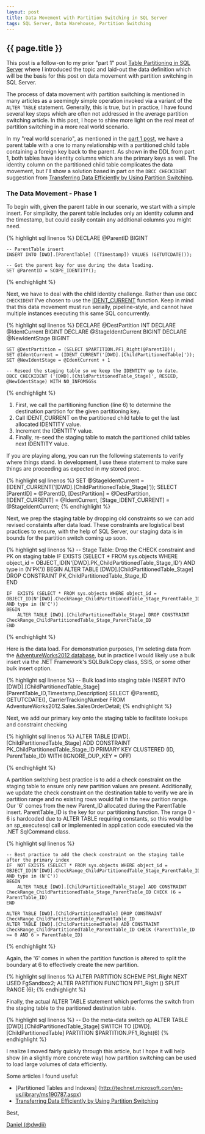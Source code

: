 ```yaml
---
layout: post
title: Data Movement with Partition Switching in SQL Server
tags: SQL Server, Data Warehouse, Partition Switching
---
```

{{ page.title }}
----------------
This post is a follow-on to my prior "part 1" post [Table Partitioning in SQL Server](/2013/09/12/SQL-Server-Table-Partitioning.html)
where I introduced the topic and laid-out the data definition which will be the basis for this post on data movement with partition switching in SQL Server.

The process of data movement with partition switching is mentioned in many articles as a seemingly simple operation invoked via a variant of the `ALTER TABLE` 
statement. Generally, this is true, but in practice, I have found several key steps which are often not addressed in the average partition switching article.
In this post, I hope to shine more light on the real meat of partition switching in a more real world scenario. 

In my "real world scenario", as mentioned in the [part 1 post](/2013/09/12/SQL-Server-Table-Partitioning.html), we have a parent table with a one to many relationship
with a partitioned child table containing a foreign key back to the parent. As shown in the DDL from part 1, both tables have identity columns which are the primary keys as well.
The identity column on the partitioned child table complicates the data movement, but I'll show a solution based in part on the `DBCC CHECKIDENT` suggestion from 
[Transferring Data Efficiently by Using Partition Switching](http://technet.microsoft.com/en-us/library/ms191160%28v=sql.105%29.aspx).

### The Data Movement - Phase 1 ###
To begin with, given the parent table in our scenario, we start with a simple insert. For simplicity, the parent table includes
only an identity column and the timestamp, but could easily contain any additional columns you might need.

{% highlight sql linenos %}
	DECLARE @ParentID BIGINT

	-- ParentTable insert
	INSERT INTO [DWD].[ParentTable] ([Timestamp]) VALUES (GETUTCDATE());

	-- Get the parent key for use during the data loading.
	SET @ParentID = SCOPE_IDENTITY();
{% endhighlight %}

Next, we have to deal with the child identity challenge. Rather than use `DBCC CHECKIDENT` I've chosen to use the 
[IDENT_CURRENT](http://technet.microsoft.com/en-us/library/ms175098.aspx) function. Keep in mind that this data
movement must run serially, pipeline-style, and cannot have multiple instances executing this same SQL concurrently.

{% highlight sql linenos %}
	DECLARE @DestPartition INT
	DECLARE @IdentCurrent BIGINT
	DECLARE @StageIdentCurrent BIGINT
	DECLARE @NewIdentStage BIGINT

	SET @DestPartition = (SELECT $PARTITION.PF1_Right(@ParentID));
	SET @IdentCurrent = (IDENT_CURRENT('[DWD].[ChildPartitionedTable]'));
	SET @NewIdentStage = @IdentCurrent + 1

	-- Reseed the staging table so we keep the IDENTITY up to date.
	DBCC CHECKIDENT ('[DWD].[ChildPartitionedTable_Stage]', RESEED, @NewIdentStage) WITH NO_INFOMSGSs
{% endhighlight %}

1. First, we call the partitioning function (line 6) to determine the destination partition for the given partitioning key.
2. Call IDENT_CURRENT on the partitioned child table to get the last allocated IDENTITY value.
3. Increment the IDENTITY value.
4. Finally, re-seed the staging table to match the partitioned child tables next IDENTITY value.

If you are playing along, you can run the following statements to verify where things stand. In development, I use these statement to
make sure things are proceeding as expected in my stored proc.

{% highlight sql linenos %}
	SET @StageIdentCurrent = (IDENT_CURRENT('[DWD].[ChildPartitionedTable_Stage]'));
	SELECT [ParentID] = @ParentID, [DestPartition] = @DestPartition, [IDENT_CURRENT] = @IdentCurrent, [Stage_IDENT_CURRENT] = @StageIdentCurrent;
{% endhighlight %}

Next, we prep the staging table by dropping old constraints so we can add revised constaints after data load. These constraints are logistical best practices
to ensure, with the help of SQL Server, our staging data is in bounds for the partition switch coming up soon.

{% highlight sql linenos %}
	-- Stage Table: Drop the CHECK constraint and PK on staging table
	IF  EXISTS (SELECT * FROM sys.objects WHERE object_id = OBJECT_ID(N'[DWD].PK_ChildPartitionedTable_Stage_ID') AND type in (N'PK'))
	BEGIN
		ALTER TABLE [DWD].[ChildPartitionedTable_Stage] DROP CONSTRAINT PK_ChildPartitionedTable_Stage_ID  
	END

	IF  EXISTS (SELECT * FROM sys.objects WHERE object_id = OBJECT_ID(N'[DWD].CheckRange_ChildPartitionedTable_Stage_ParentTable_ID') AND type in (N'C'))
	BEGIN
		ALTER TABLE [DWD].[ChildPartitionedTable_Stage] DROP CONSTRAINT CheckRange_ChildPartitionedTable_Stage_ParentTable_ID  
	END
{% endhighlight %}

Here is the data load. For demonstration purposes, I'm seleting data from the [AdventureWorks2012 database](http://msftdbprodsamples.codeplex.com/releases/view/55330), 
but in practice I would likely use a bulk insert via the .NET Framework's SQLBulkCopy class, SSIS, or some other bulk insert option.

{% highlight sql linenos %}
	-- Bulk load into staging table 
	INSERT INTO [DWD].[ChildPartitionedTable_Stage] (ParentTable_ID,Timestamp,Description) 
		SELECT @ParentID, GETUTCDATE(), CarrierTrackingNumber FROM AdventureWorks2012.Sales.SalesOrderDetail;
{% endhighlight %}

Next, we add our primary key onto the staging table to facilitate lookups and constraint checking

{% highlight sql linenos %}
		ALTER TABLE [DWD].[ChildPartitionedTable_Stage] ADD 
			CONSTRAINT PK_ChildPartitionedTable_Stage_ID
					   PRIMARY KEY CLUSTERED (ID, ParentTable_ID)
					   WITH (IGNORE_DUP_KEY = OFF)


{% endhighlight %}

A partition switching best practice is to add a check constraint on the staging table to ensure only new partition values are present. Additionally,
we update the check constraint on the destination table to verify we are in partition range and no existing rows would fall in the 
new parition range. Our '6' comes from the new Parent_ID allocated during the ParentTable insert. ParentTable_ID is the key for our partitioning function.
The range 0 - 6 is hardcoded due to ALTER TABLE requiring constants, so this would be an sp_executesql call or implemented in application code executed via 
the .NET SqlCommand class.

{% highlight sql linenos %}

	-- Best practice to add the check constraint on the staging table after the primary index
	IF  NOT EXISTS (SELECT * FROM sys.objects WHERE object_id = OBJECT_ID(N'[DWD].CheckRange_ChildPartitionedTable_Stage_ParentTable_ID') AND type in (N'C'))
	BEGIN
		ALTER TABLE [DWD].[ChildPartitionedTable_Stage] ADD CONSTRAINT CheckRange_ChildPartitionedTable_Stage_ParentTable_ID CHECK (6 = ParentTable_ID)
	END

	ALTER TABLE [DWD].[ChildPartitionedTable] DROP CONSTRAINT CheckRange_ChildPartitionedTable_ParentTable_ID  
	ALTER TABLE [DWD].[ChildPartitionedTable] ADD CONSTRAINT CheckRange_ChildPartitionedTable_ParentTable_ID CHECK (ParentTable_ID >= 0 AND 6 > ParentTable_ID) 
{% endhighlight %}

Again, the '6' comes in when the partition function is altered to split the boundary at 6 to effectively create the new partition.

{% highlight sql linenos %}
	ALTER PARTITION SCHEME PS1_Right NEXT USED FgSandbox2;
	ALTER PARTITION FUNCTION PF1_Right () SPLIT RANGE (6);
{% endhighlight %}

Finally, the actual ALTER TABLE statement which performs the switch from the staging table to the paritioned destination table.

{% highlight sql linenos %}
	-- Do the meta-data switch op 
	ALTER TABLE [DWD].[ChildPartitionedTable_Stage]
		SWITCH TO [DWD].[ChildPartitionedTable] PARTITION $PARTITION.PF1_Right(6) 
{% endhighlight %}

I realize I moved fairly quickly through this article, but I hope it will help show (in a slightly more concrete way) how partition switching can be used 
to load large volumes of data efficiently. 

Some articles I found useful:
* [Partitioned Tables and Indexes] (http://technet.microsoft.com/en-us/library/ms190787.aspx)
* [Transferring Data Efficiently by Using Partition Switching](http://technet.microsoft.com/en-us/library/ms191160%28v=sql.105%29.aspx)

Best,

[Daniel (@dwdii)](http://twitter.com/dwdii)
